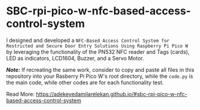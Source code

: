 # SBC-rpi-pico-w-nfc-based-access-control-system

I designed and developed a `NFC-Based Access Control System for Restricted and Secure Door Entry Solutions Using Raspberry Pi Pico W`  by leveraging the functionality of the PN532 NFC reader and Tags (cards), LED as indicators, LCD1604, Buzzer, and a Servo Motor.

***Note:*** If recreating the same work, consider to copy and paste all files in this repository into your Rasberry Pi Pico W's root directory, while the ```code.py``` is the main code, while other codes are for each functionality test.

Read More: https://adekeyedamilarelekan.github.io/#sbc-rpi-pico-w-nfc-based-access-control-system
